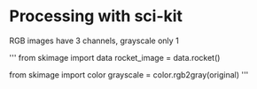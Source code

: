
# Processing with sci-kit

RGB images have 3 channels, grayscale only 1


'''
from skimage import data
rocket_image = data.rocket()



from skimage import color
grayscale = color.rgb2gray(original)
'''
